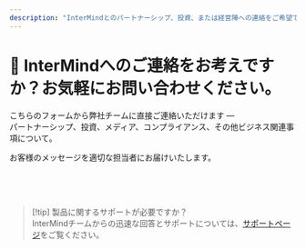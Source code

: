 ```yaml
---
description: "InterMindとのパートナーシップ、投資、または経営陣への連絡をご希望ですか？ビジネスに関するお問い合わせ、メディア関連のご依頼、法的事項については、こちらのフォームをご利用ください。"
---
```


# 🤝 InterMindへのご連絡をお考えですか？お気軽にお問い合わせください。

こちらのフォームから弊社チームに直接ご連絡いただけます —  
パートナーシップ、投資、メディア、コンプライアンス、その他ビジネス関連事項について。

お客様のメッセージを適切な担当者にお届けいたします。

<br>

<ContactForm
  formStyle="margin: 1rem auto;"  
  categoryLabel="お問い合わせの理由をお聞かせください"  
  categoryPlaceholderText="トピックを選択してください..."  
  messageLabel="メッセージ（任意）"  
  messagePlaceholderText="関連する背景情報、スケジュール、またはご検討いただきたい内容がございましたら、お聞かせください。"  
  buttonText="メッセージを送信"  
  :services="[
    'パートナーシップの検討をしたい',
    '投資に興味がある',
    'メディアまたはPRに関するお問い合わせ',
    '法的またはコンプライアンス事項',
    '不正行為や不適切な行為を報告したい',
    'その他'
  ]"
/>

<br>

> [!tip] 製品に関するサポートが必要ですか？  
> InterMindチームからの迅速な回答とサポートについては、[サポートページ](../help)をご覧ください。
